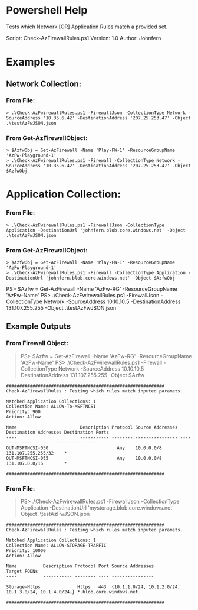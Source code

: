 # Powershell Help
Tests which Network [OR] Application Rules match a provided set.

Script: Check-AzFirewallRules.ps1
Version: 1.0
Author: Johnfern

# Examples
## Network Collection:
### From File:
````
> .\Check-AzFwirewallRules.ps1 -FirewallJson -CollectionType Network -SourceAddress '10.35.6.42' -DestinationAddress '207.25.253.47' -Object .\testAzFwJSON.json
````
### From Get-AzFirewallObject:
````
> $AzfwObj = Get-AzFirewall -Name 'Play-FW-1' -ResourceGroupName 'AzFw-Playground-1'
> .\Check-AzFwirewallRules.ps1 -Firewall -CollectionType Network -SourceAddress '10.35.6.42' -DestinationAddress '207.25.253.47' -Object $AzfwObj
````

# Application Collection: 
### From File:
````
> .\Check-AzFwirewallRules.ps1 -FirewallJson -CollectionType Application -DestinationUrl 'johnfern.blob.core.windows.net' -Object .\testAzFwJSON.json
````
### From Get-AzFirewallObject:
````
> $AzfwObj = Get-AzFirewall -Name 'Play-FW-1' -ResourceGroupName 'AzFw-Playground-1'
> .\Check-AzFwirewallRules.ps1 -Firewall -CollectionType Application -DestinationUrl 'johnfern.blob.core.windows.net' -Object $AzfwObj
````
PS> $Azfw = Get-AzFirewall -Name 'AzFw-RG' -ResourceGroupName 'AzFw-Name'
PS> .\Check-AzFwirewallRules.ps1 -FirewallJson -CollectionType Network -SourceAddress 10.10.10.5 -DestinationAddress 131.107.255.255 -Object .\testAzFwJSON.json

## Example Outputs
### From Firewall Object:
> PS> $Azfw = Get-AzFirewall -Name 'AzFw-RG' -ResourceGroupName 'AzFw-Name'
> PS> .\Check-AzFwirewallRules.ps1 -Firewall -CollectionType Network -SourceAddress 10.10.10.5 -DestinationAddress 131.107.255.255 -Object $Azfw
```
############################################################
Check-AzFirewallRules : Testing which rules match inputed paramets.

Matched Application Collections: 1
Collection Name: ALLOW-To-MSFTNCSI
Priority: 900
Action: Allow

Name                        Description Protocol Source Addresses Destination Addresses Destination Ports
----                        ----------- -------- ---------------- --------------------- -----------------
OUT-MSFTNCSI-050                          Any    10.0.0.0/8       131.107.255.255/32    *
OUT-MSFTNCSI-055                          Any    10.0.0.0/8       131.107.0.0/16        *

############################################################
```
### From File:
> PS> .\Check-AzFwirewallRules.ps1 -FirewallJson -CollectionType Application -DestinationUrl 'mystorage.blob.core.windows.net' -Object .\testAzFwJSON.json
```
############################################################
Check-AzFirewallRules : Testing which rules match inputed paramets.

Matched Application Collections: 1
Collection Name: ALLOW-STORAGE-TRAFFIC
Priority: 10000
Action: Allow

Name          Description Protocol Port Source Addresses                                     Target FQDNs
----          ----------- -------- ---- ----------------                                     ------------
Storage-Https              Https   443  {10.1.1.0/24, 10.1.2.0/24, 10.1.3.0/24, 10.1.4.0/24…} *.blob.core.windows.net

############################################################
```

